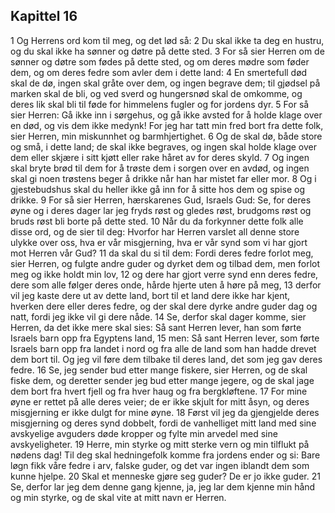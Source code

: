 ## Kapittel 16

1 Og Herrens ord kom til meg, og det lød så:
2 Du skal ikke ta deg en hustru, og du skal ikke ha sønner og døtre på dette sted.
3 For så sier Herren om de sønner og døtre som fødes på dette sted, og om deres mødre som føder dem, og om deres fedre som avler dem i dette land:
4 En smertefull død skal de dø, ingen skal gråte over dem, og ingen begrave dem; til gjødsel på marken skal de bli, og ved sverd og hungersnød skal de omkomme, og deres lik skal bli til føde for himmelens fugler og for jordens dyr.
5 For så sier Herren: Gå ikke inn i sørgehus, og gå ikke avsted for å holde klage over en død, og vis dem ikke medynk! For jeg har tatt min fred bort fra dette folk, sier Herren, min miskunnhet og barmhjertighet.
6 Og de skal dø, både store og små, i dette land; de skal ikke begraves, og ingen skal holde klage over dem eller skjære i sitt kjøtt eller rake håret av for deres skyld.
7 Og ingen skal bryte brød til dem for å trøste dem i sorgen over en avdød, og ingen skal gi noen trøstens beger å drikke når han har mistet far eller mor.
8 Og i gjestebudshus skal du heller ikke gå inn for å sitte hos dem og spise og drikke.
9 For så sier Herren, hærskarenes Gud, Israels Gud: Se, for deres øyne og i deres dager lar jeg fryds røst og gledes røst, brudgoms røst og bruds røst bli borte på dette sted.
10 Når du da forkynner dette folk alle disse ord, og de sier til deg: Hvorfor har Herren varslet all denne store ulykke over oss, hva er vår misgjerning, hva er vår synd som vi har gjort mot Herren vår Gud?
11 da skal du si til dem: Fordi deres fedre forlot meg, sier Herren, og fulgte andre guder og dyrket dem og tilbad dem, men forlot meg og ikke holdt min lov,
12 og dere har gjort verre synd enn deres fedre, dere som alle følger deres onde, hårde hjerte uten å høre på meg,
13 derfor vil jeg kaste dere ut av dette land, bort til et land dere ikke har kjent, hverken dere eller deres fedre, og der skal dere dyrke andre guder dag og natt, fordi jeg ikke vil gi dere nåde.
14 Se, derfor skal dager komme, sier Herren, da det ikke mere skal sies: Så sant Herren lever, han som førte Israels barn opp fra Egyptens land,
15 men: Så sant Herren lever, som førte Israels barn opp fra landet i nord og fra alle de land som han hadde drevet dem bort til. Og jeg vil føre dem tilbake til deres land, det som jeg gav deres fedre.
16 Se, jeg sender bud etter mange fiskere, sier Herren, og de skal fiske dem, og deretter sender jeg bud etter mange jegere, og de skal jage dem bort fra hvert fjell og fra hver haug og fra bergkløftene.
17 For mine øyne er rettet på alle deres veier; de er ikke skjult for mitt åsyn, og deres misgjerning er ikke dulgt for mine øyne.
18 Først vil jeg da gjengjelde deres misgjerning og deres synd dobbelt, fordi de vanhelliget mitt land med sine avskyelige avguders døde kropper og fylte min arvedel med sine avskyeligheter.
19 Herre, min styrke og mitt sterke vern og min tilflukt på nødens dag! Til deg skal hedningefolk komme fra jordens ender og si: Bare løgn fikk våre fedre i arv, falske guder, og det var ingen iblandt dem som kunne hjelpe.
20 Skal et menneske gjøre seg guder? De er jo ikke guder.
21 Se, derfor lar jeg dem denne gang kjenne, ja, jeg lar dem kjenne min hånd og min styrke, og de skal vite at mitt navn er Herren.
